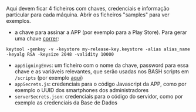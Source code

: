 Aqui devem ficar 4 ficheiros com chaves, credenciais e informação particular para cada máquina. Abrir os ficheiros "samples" para ver exemplos.

 - a chave para assinar a APP (por exemplo para a Play Store). Para gerar uma chave [correr](https://stackoverflow.com/questions/3997748/how-can-i-create-a-keystore):
```
keytool -genkey -v -keystore my-release-key.keystore -alias alias_name -keyalg RSA -keysize 2048 -validity 10000
```
 - `appSigningEnvs`: um ficheiro com o nome da chave, password para essa chave e as variáveis relevantes, que serão usadas nos BASH scripts em `/scripts` (por exemplo [aqui](https://github.com/jfoclpf/in-my-district/blob/main/scripts/buildReleaseAAB.sh#L11))
 - `appSecrets.js`: credenciais para o código Javascript da APP, como por exemplo o UUID dos smartphones dos administradores
 - `serverSecrets.json`: credenciais para o código do servidor, como por exemplo as credenciais da Base de Dados
